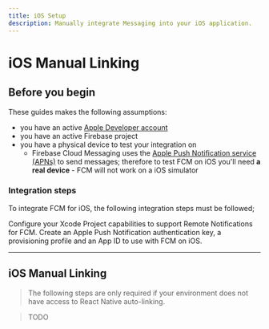 ```yaml
---
title: iOS Setup
description: Manually integrate Messaging into your iOS application.
---
```


# iOS Manual Linking

## Before you begin

These guides makes the following assumptions:

- you have an active [Apple Developer account](https://developer.apple.com/membercenter/index.action)
- you have an active Firebase project
- you have a physical device to test your integration on
  - Firebase Cloud Messaging uses the [Apple Push Notification service (APNs)](https://developer.apple.com/notifications/) to send messages; therefore to test FCM on iOS you'll need **a real device** - FCM will not work on a iOS simulator

### Integration steps

To integrate FCM for iOS, the following integration steps must be followed;

<Grid>
	<Block
		title="Configure Xcode Project notification capabilities"
		to="/ios-xcode-project-capabilities"
		icon="tool"
		color="#2196F3"
	>
		Configure your Xcode Project capabilities to support Remote Notifications for FCM.
  	</Block>
	<Block
		title="Configure Apple Push Notification service for FCM"
		to="/ios-configure-apns"
		icon="tool"
		color="#2196F3"
	>
		Create an Apple Push Notification authentication key, a provisioning profile and an App ID to use with FCM on iOS.
  	</Block>
</Grid>

---

## iOS Manual Linking

> The following steps are only required if your environment does not have access to React Native
> auto-linking.

> TODO
